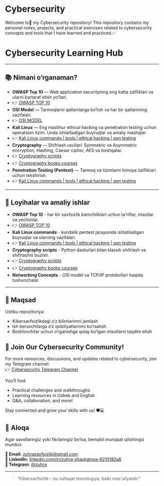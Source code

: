 # Cybersecurity
Welcome to👋 my Cybersecurity repository!   This repository contains my personal notes, projects, and practical exercises related to cybersecurity concepts and tools that I have learned and practiced.✅


# Cybersecurity Learning Hub

---

## 📚 Nimani o‘rganaman?

- **OWASP Top 10** — Web application securityning eng katta zaifliklari va ularni bartaraf etish yo‘llari.
- 👉 [OWASP TOP 10](https://github.com/zuhrashavkatova/Cybersecurity/tree/main/OWASP_Top_10)
- **OSI Model** — Tarmoqlarni qatlamlarga bo‘lish va har bir qatlamning vazifalari.
- 👉 [OSI MODEL](https://github.com/zuhrashavkatova/Cybersecurity/blob/main/OSI_Model/osi_model.md)
- **Kali Linux** — Eng mashhur ethical hacking va penetration testing uchun operatsion tizim. Unda ishlatiladigan buyruqlar va amaliy mashqlar.
- 👉 [Kali Linux commands | tools | ethical hacking | pen testing](https://github.com/zuhrashavkatova/Cybersecurity/tree/main/Kali%20Linux)
- **Cryptography** — Shifrlash usullari: Symmetric va Asymmetric encryption, Hashing, Caesar cipher, AES va boshqalar.
- 👉 [Cryptography scripts](https://github.com/zuhrashavkatova/Cryptography)
- 👉 [Cryptography books courses](https://github.com/zuhrashavkatova/Cybersecurity/tree/main/Cryptography/coursera)  
- **Penetration Testing (Pentest)** — Tarmoq va tizimlarni himoya zaifliklari uchun tekshirish.
- 👉 [Kali Linux commands | tools | ethical hacking | pen testing](https://github.com/zuhrashavkatova/Cybersecurity/tree/main/Kali%20Linux)

---

## 🚀 Loyihalar va amaliy ishlar

- **OWASP Top 10** - har bir xavfsizlik kamchiliklari uchun ta'riflar, misollar va yechimlar.
- 👉 [OWASP TOP 10](https://github.com/zuhrashavkatova/Cybersecurity/tree/main/OWASP_Top_10)
- **Kali Linux commands** - kundalik pentest jarayonida ishlatiladigan buyruqlar va ularning vazifalari.
- 👉 [Kali Linux commands | tools | ethical hacking | pen testing](https://github.com/zuhrashavkatova/Cybersecurity/tree/main/Kali%20Linux)
- **Cryptography scripts** - Python dasturlari bilan klassik shifrlash va shifrlashni buzish.
- 👉 [Cryptography scripts](https://github.com/zuhrashavkatova/Cryptography)
- 👉 [Cryptography books courses](https://github.com/zuhrashavkatova/Cybersecurity/tree/main/Cryptography/coursera) 
- **Networking Concepts** - OSI model va TCP/IP protokollari haqida tushunchalar.  

---

## 🎯 Maqsad

Ushbu repozitoriya:
- Kiberxavfsizlikdagi o‘z bilimlarimni jamlash
- Ish beruvchilarga o‘z qobiliyatlarimni ko‘rsatish
- Boshlovchilar uchun o‘rganishga qulay bo‘lgan misollarni taqdim etish


## 📢 Join Our Cybersecurity Community!

For more resources, discussions, and updates related to cybersecurity, join my Telegram channel:  
👉 [Cybersecurity Telegram Channel](https://t.me/+B3YAfcOShFVmOTRi)

You’ll find:
- Practical challenges and walkthroughs
- Learning resources in Uzbek and English
- Q&A, collaboration, and more!

Stay connected and grow your skills with us! 🛡💻


## 📩 Aloqa

Agar savollaringiz yoki fikrlaringiz bo‘lsa, bemalol murojaat qilishingiz mumkin:

**📧 Email:** zuhraxavfsizlik@gmail.com  
**💼 LinkedIn:** [linkedin.com/in/zuhra-shavkatova-8210182a6](https://www.linkedin.com/in/zuhra-shavkatova-8210182a6)  
**💬 Telegram:** [@zuhra](https://t.me/Noor_010101)

---

> "Kiberxavfsizlik – bu nafaqat texnologiya, balki mas'uliyatdir."

